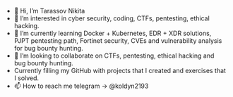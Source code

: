 - 👋 Hi, I’m Tarassov Nikita
- 👀 I’m interested in cyber security, coding, CTFs, pentesting, ethical hacking.
- 🌱 I’m currently learning Docker + Kubernetes, EDR + XDR solutions, PJPT pentesting path, Fortinet security, CVEs and vulnerability analysis for bug bounty hunting.
- 💞️ I’m looking to collaborate on CTFs, pentesting, ethical hacking and bug bounty hunting.
- Currently filling my GitHub with projects that I created and exercises that I solved.
- 📫 How to reach me telegram -> @koldyn2193

<!---
koldyn2193/koldyn2193 is a ✨ special ✨ repository because its `README.md` (this file) appears on your GitHub profile.
You can click the Preview link to take a look at your changes.
--->
